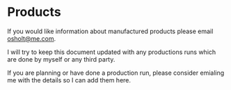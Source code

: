 # Products
If you would like information about manufactured products please email osholt@me.com.

I will try to keep this document updated with any productions runs which are done by myself or any third party.

If you are planning or have done a production run, please consider emialing me with the details so I can add them here.